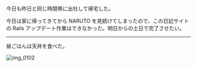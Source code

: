 今日も昨日と同じ時間帯に出社して帰宅した。

今日は家に帰ってきてから NARUTO を見続けてしまったので、この日記サイトの Rails アップデート作業はできなかった。明日からの土日で完了させたい。

---

昼ごはんは天丼を食べた。

![img_0102](/images/2018/09/img_0102.jpg)
